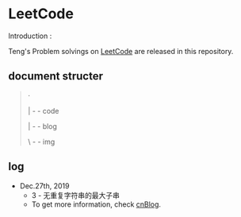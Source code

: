 # LeetCode

Introduction : 

Teng's Problem solvings on [LeetCode](leetcode-cn.com) are released in this repository.

## document structer

> ·
> 
> | - - code
> 
> | - - blog
> 
> \ - - img

## log

- Dec.27th, 2019
  - 3 - 无重复字符串的最大子串
  - To get more information, check [cnBlog](https://www.cnblogs.com/litun/p/12108304.html).